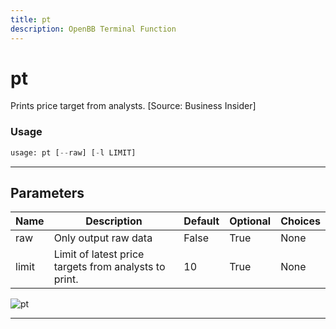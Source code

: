 ```yaml
---
title: pt
description: OpenBB Terminal Function
---
```


# pt

Prints price target from analysts. [Source: Business Insider]

### Usage

```python
usage: pt [--raw] [-l LIMIT]
```

---

## Parameters

| Name | Description | Default | Optional | Choices |
| ---- | ----------- | ------- | -------- | ------- |
| raw | Only output raw data | False | True | None |
| limit | Limit of latest price targets from analysts to print. | 10 | True | None |
![pt](https://user-images.githubusercontent.com/46355364/154235470-58ed232e-116e-442a-bffe-8e855eba3bda.png)

---

